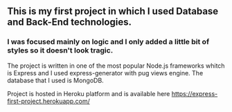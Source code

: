 ## This is my first project in which I used Database and Back-End technologies.
### I was focused mainly on logic and I only added a little bit of styles so it doesn't look tragic.

The project is written in one of the most popular Node.js frameworks whitch is Express and I used express-generator with pug views engine.
The database that I used is MongoDB.

Project is hosted in Heroku platform and is available here https://express-first-project.herokuapp.com/
